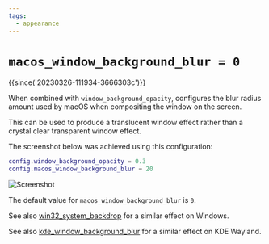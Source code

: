 ```yaml
---
tags:
  - appearance
---
```

# `macos_window_background_blur = 0`

{{since('20230326-111934-3666303c')}}

When combined with `window_background_opacity`, configures the blur radius
amount used by macOS when compositing the window on the screen.

This can be used to produce a translucent window effect rather than
a crystal clear transparent window effect.

The screenshot below was achieved using this configuration:

```lua
config.window_background_opacity = 0.3
config.macos_window_background_blur = 20
```

![Screenshot](../../../screenshots/wezterm-macos-background-blur.png)

The default value for `macos_window_background_blur` is `0`.

See also [win32_system_backdrop](win32_system_backdrop.md) for a similar
effect on Windows.

See also [kde_window_background_blur](kde_window_background_blur.md) for a similar
effect on KDE Wayland.
